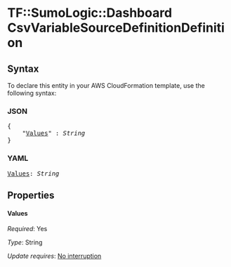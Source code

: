 # TF::SumoLogic::Dashboard CsvVariableSourceDefinitionDefinition

## Syntax

To declare this entity in your AWS CloudFormation template, use the following syntax:

### JSON

<pre>
{
    "<a href="#values" title="Values">Values</a>" : <i>String</i>
}
</pre>

### YAML

<pre>
<a href="#values" title="Values">Values</a>: <i>String</i>
</pre>

## Properties

#### Values

_Required_: Yes

_Type_: String

_Update requires_: [No interruption](https://docs.aws.amazon.com/AWSCloudFormation/latest/UserGuide/using-cfn-updating-stacks-update-behaviors.html#update-no-interrupt)

